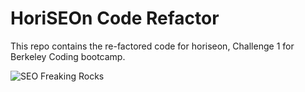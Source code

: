 # HoriSEOn Code Refactor

This repo contains the re-factored code for horiseon, Challenge 1 for Berkeley Coding bootcamp.

![SEO Freaking Rocks](../assets/images/readme.png)
